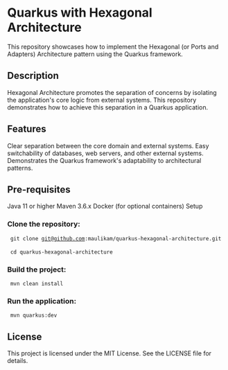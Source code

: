 # Quarkus with Hexagonal Architecture
This repository showcases how to implement the Hexagonal (or Ports and Adapters) Architecture pattern using the Quarkus framework.

## Description
Hexagonal Architecture promotes the separation of concerns by isolating the application's core logic from external systems. This repository demonstrates how to achieve this separation in a Quarkus application.

## Features
Clear separation between the core domain and external systems.
Easy switchability of databases, web servers, and other external systems.
Demonstrates the Quarkus framework's adaptability to architectural patterns.

## Pre-requisites
Java 11 or higher
Maven 3.6.x
Docker (for optional containers)
Setup

### Clone the repository:
<code> git clone git@github.com:maulikam/quarkus-hexagonal-architecture.git </code> </br>
<code> cd quarkus-hexagonal-architecture </code>

### Build the project:
<code> mvn clean install </code>

### Run the application: 
<code> mvn quarkus:dev </code>
 
## License
This project is licensed under the MIT License. See the LICENSE file for details.

 




